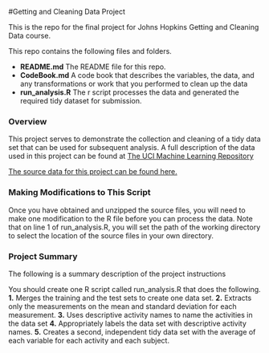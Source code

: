 
#Getting and Cleaning Data Project

This is the repo for the final project for Johns Hopkins Getting and Cleaning Data course.

This repo contains the following files and folders.
* **README.md** The README file for this repo.
* **CodeBook.md** A code book that describes the variables, the data, and any transformations or work that you performed to clean up the data
* **run_analysis.R** The r script processes the data and generated the required tidy dataset for submission.

### Overview
This project serves to demonstrate the collection and cleaning of a tidy data set that can be used for subsequent
analysis. A full description of the data used in this project can be found at [The UCI Machine Learning Repository](http://archive.ics.uci.edu/ml/datasets/Human+Activity+Recognition+Using+Smartphones)

[The source data for this project can be found here.](https://d396qusza40orc.cloudfront.net/getdata%2Fprojectfiles%2FUCI%20HAR%20Dataset.zip)

### Making Modifications to This Script
Once you have obtained and unzipped the source files, you will need to make one modification to the R file before you can process the data.
Note that on line 1 of run_analysis.R, you will set the path of the working directory to select the location of the source files in your own directory.

### Project Summary
The following is a summary description of the project instructions

You should create one R script called run_analysis.R that does the following.
**1.** Merges the training and the test sets to create one data set.
**2.** Extracts only the measurements on the mean and standard deviation for each measurement.
**3.** Uses descriptive activity names to name the activities in the data set
**4.** Appropriately labels the data set with descriptive activity names.
**5.** Creates a second, independent tidy data set with the average of each variable for each activity and each subject.

